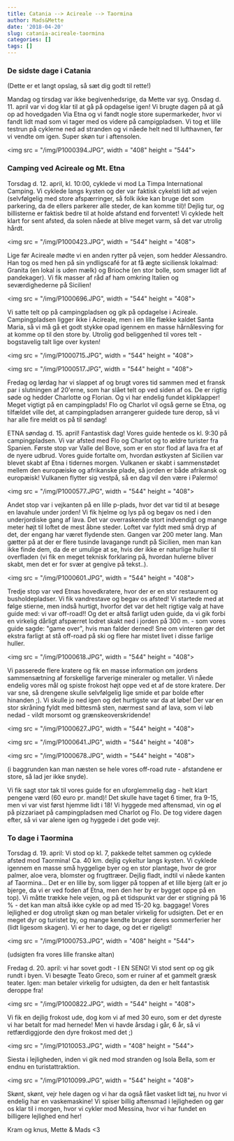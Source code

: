 ```yaml
---
title: Catania --> Acireale --> Taormina
author: Mads&Mette
date: '2018-04-20'
slug: catania-acireale-taormina
categories: []
tags: []
---
```


### De sidste dage i Catania

(Dette er et langt opslag, så sæt dig godt til rette!)

Mandag og tirsdag var ikke begivenhedsrige, da Mette var syg. Onsdag d. 11. april var vi dog klar til at gå på opdagelse igen! Vi brugte dagen på at gå op ad hovedgaden Via Etna og vi fandt nogle store supermarkeder, hvor vi fandt lidt mad som vi tager med os videre på campigpladsen. Vi tog et lille testrun på cyklerne ned ad stranden og vi nåede helt ned til lufthavnen, før vi vendte om igen. Super skøn tur i aftensolen. 

<img src = "/img/P1000394.JPG", width = "408" height = "544">

### Camping ved Acireale og Mt. Etna

Torsdag d. 12. april, kl. 10:00, cyklede vi mod La Timpa International Camping. Vi cyklede langs kysten og der var faktisk cykelsti lidt ad vejen (selvfølgelig med store afspærringer, så folk ikke kan bruge det som parkering, da de ellers parkerer alle steder, de kan komme til)! Dejlig tur, og billisterne er faktisk bedre til at holde afstand end forventet! Vi cyklede helt klart for sent afsted, da solen nåede at blive meget varm, så det var utrolig hårdt. 

<img src = "/img/P1000423.JPG", width = "544" height = "408">

Lige før Acireale mødte vi en anden rytter på vejen, som hedder Alessandro. Han tog os med hen på sin yndligscafé for at få ægte siciliensk lokalmad: Granita (en lokal is uden mælk) og Brioche (en stor bolle, som smager lidt af pandekager). Vi fik masser af råd af ham omkring Italien og seværdighederne på Sicilien! 

<img src = "/img/P1000696.JPG", width = "544" height = "408">

Vi satte telt op på campingpladsen og gik på opdagelse i Acireale. Campingpladsen ligger ikke i Acireale, men i en lille flække kaldet Santa Maria, så vi må gå et godt stykke opad igennem en masse hårnålesving for at komme op til den store by. Utrolig god beliggenhed til vores telt - bogstavelig talt lige over kysten! 

<img src = "/img/P1000715.JPG", width = "544" height = "408">

<img src = "/img/P1000517.JPG", width = "544" height = "408">

Fredag og lørdag har vi slappet af og brugt vores tid sammen med et fransk par i slutningen af 20'erne, som har slået telt op ved siden af os. De er rigtig søde og hedder Charlotte og Florian. Og vi har endelig fundet klipklapper! Meget vigtigt på en campingplads! Flo og Charlot vil også gerne se Etna, og tilfældet ville det, at campingpladsen arrangerer guidede ture derop, så vi har alle fire meldt os på til søndag! 

ETNA søndag d. 15. april! Fantastisk dag! Vores guide hentede os kl. 9:30 på campingpladsen. Vi var afsted med Flo og Charlot og to ældre turister fra Spanien. Første stop var Valle del Bove, som er en stor flod af lava fra et af de nyere udbrud. Vores guide fortalte om, hvordan østkysten af Sicilien var blevet skabt af Etna i tidernes morgen. Vulkanen er skabt i sammenstødet mellem den europæiske og afrikanske plade, så jorden er både afrikansk og europæisk! Vulkanen flytter sig vestpå, så en dag vil den være i Palermo! 

<img src = "/img/P1000577.JPG", width = "544" height = "408">

Andet stop var i vejkanten på en lille p-plads, hvor det var tid til at besøge en lavahule under jorden! Vi fik hjelme og lys på og begav os ned i den underjordiske gang af lava. Det var overraskende stort indvendigt og mange meter højt til loftet de mest åbne steder. Loftet var fyldt med små dryp af det, der engang har været flydende sten. Gangen var 200 meter lang. Man gætter på at der er flere tusinde lavagange rundt på Sicilien, men man kan ikke finde dem, da de er umulige at se, hvis der ikke er naturlige huller til overfladen (vi fik en meget teknisk forklaring på, hvordan hulerne bliver skabt, men det er for svær at gengive på tekst..). 

<img src = "/img/P1000601.JPG", width = "544" height = "408">

Tredje stop var ved Etnas hovedkratere, hvor der er en stor restaurent og busholdepladser. Vi fik vandrestave og begav os afsted! Vi startede med at følge stierne, men indså hurtigt, hvorfor det var det helt rigtige valg at have guide med: vi var off-road!! Og det er altså farligt uden guide, da vi gik forbi en virkelig dårligt afspærret lodret skakt ned i jorden på 300 m. - som vores guide sagde: "game over", hvis man falder derned! Sne om vinteren gør det ekstra farligt at stå off-road på ski og flere har mistet livet i disse farlige huller. 

<img src = "/img/P1000618.JPG", width = "544" height = "408">

Vi passerede flere kratere og fik en masse information om jordens sammensætning af forskellige farverige mineraler og metaller. Vi nåede endelig vores mål og spiste frokost højt oppe ved et af de store kratere. Der var sne, så drengene skulle selvfølgelig lige smide et par bolde efter hinanden ;). Vi skulle jo ned igen og det hurtigste var da at løbe! Der var en stor skråning fyldt med bittesmå sten, nærmest sand af lava, som vi løb nedad - vildt morsomt og grænskeoverskridende!

<img src = "/img/P1000627.JPG", width = "544" height = "408">

<img src = "/img/P1000641.JPG", width = "544" height = "408">

<img src = "/img/P1000678.JPG", width = "544" height = "408">

(i baggrunden kan man næsten se hele vores off-road rute - afstandene er store, så lad jer ikke snyde). 

Vi fik sagt stor tak til vores guide for en uforglemmelig dag - helt klart pengene værd (60 euro pr. mand)! Det skulle have taget 6 timer, fra 9-15, men vi var vist først hjemme lidt i 18! Vi hyggede med aftensmad, vin og øl på pizzariaet på campingpladsen med Charlot og Flo. De tog videre dagen efter, så vi var alene igen og hyggede i det gode vejr. 

### To dage i Taormina

Torsdag d. 19. april: Vi stod op kl. 7, pakkede teltet sammen og cyklede afsted mod Taormina! Ca. 40 km. dejlig cykeltur langs kysten. Vi cyklede igennem en masse små hyggelige byer og en stor plantage, hvor de gror palmer, aloe vera, blomster og frugttræer. Dejlig fladt, indtil vi nåede kanten af Taormina... Det er en lille by, som ligger på toppen af et lille bjerg (alt er jo bjerge, da vi er ved foden af Etna, men den her by er bygget oppe på en top). Vi måtte trække hele vejen, og på et tidspunkt var der er stigning på 16 % - det kan man altså ikke cykle op ad med 15-20 kg. baggage! Vores lejlighed er dog utroligt skøn og man betaler virkelig for udsigten. Det er en meget dyr og turistet by, og mange kendte bruger deres sommerferier her (lidt ligesom skagen). Vi er her to dage, og det er rigeligt! 

<img src = "/img/P1000753.JPG", width = "408" height = "544">

(udsigten fra vores lille franske altan)

Fredag d. 20. april: vi har sovet godt - I EN SENG! Vi stod sent op og gik rundt i byen. Vi besøgte Teato Greco, som er ruiner af et gammelt græsk teater. Igen: man betaler virkelig for udsigten, da den er helt fantastisk deroppe fra! 

<img src = "/img/P1000822.JPG", width = "544" height = "408">

Vi fik en dejlig frokost ude, dog kom vi af med 30 euro, som er det dyreste vi har betalt for mad hernede! Men vi havde årsdag i går, 6 år, så vi retfærdiggjorde den dyre frokost med det ;) 

<img src = "/img/P1010053.JPG", width = "408" height = "544">

Siesta i lejligheden, inden vi gik ned mod stranden og Isola Bella, som er endnu en turistattraktion. 

<img src = "/img/P1010099.JPG", width = "544" height = "408">

Skønt, skønt, vejr hele dagen og vi har da også fået vasket lidt tøj, nu hvor vi endelig har en vaskemaskine! Vi spiser billig aftensmad i lejligheden og gør os klar til i morgen, hvor vi cykler mod Messina, hvor vi har fundet en billigere lejlighed end her! 

Kram og knus,
Mette & Mads <3 